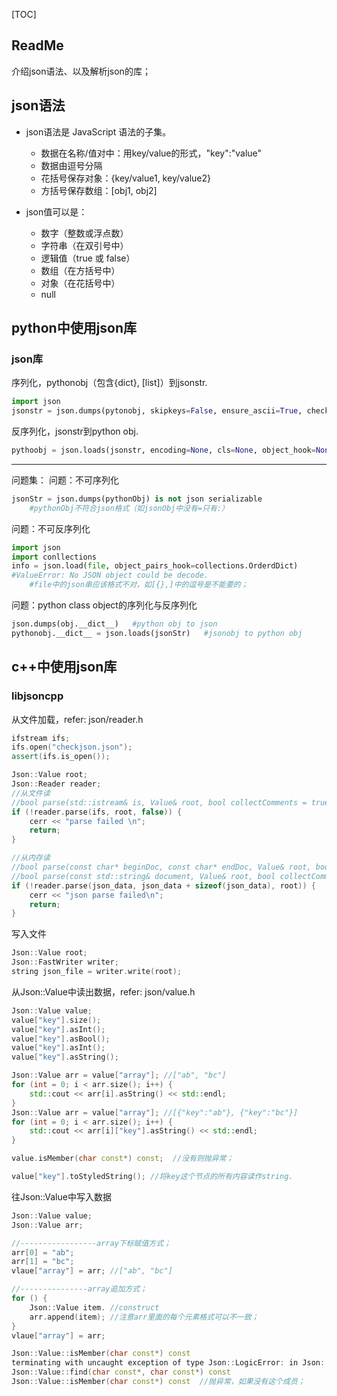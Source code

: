 [TOC]

## ReadMe
介绍json语法、以及解析json的库；

## json语法
- json语法是 JavaScript 语法的子集。
	- 数据在名称/值对中：用key/value的形式，"key":"value"
	- 数据由逗号分隔
	- 花括号保存对象：{key/value1, key/value2}
	- 方括号保存数组：[obj1, obj2]


- json值可以是：
	- 数字（整数或浮点数）
	- 字符串（在双引号中）
	- 逻辑值（true 或 false）
	- 数组（在方括号中）
	- 对象（在花括号中）
	- null
	

## python中使用json库
### json库

序列化，pythonobj（包含{dict}, [list]）到jsonstr.
```python
import json
jsonstr = json.dumps(pytonobj, skipkeys=False, ensure_ascii=True, check_circular=True, allow_nan=True, cls=None, indent=None, separators=None, encoding='utf-8', default=None, **kw)
```

反序列化，jsonstr到python obj.
```python
pythoobj = json.loads(jsonstr, encoding=None, cls=None, object_hook=None, parse_float=None, parse_int=None, parse_constant=None, object_pairs_hook=None, **kw)
```

------------
问题集：
问题：不可序列化
```python
jsonStr = json.dumps(pythonObj) is not json serializable
	#pythonObj不符合json格式（如jsonObj中没有=只有:）
```

问题：不可反序列化
```python
import json
import conllections
info = json.load(file, object_pairs_hook=collections.OrderdDict)
#ValueError: No JSON object could be decode.
	#file中的json串应该格式不对，如[{},]中的逗号是不能要的；
```

问题：python class object的序列化与反序列化
```python
json.dumps(obj.__dict__)   #python obj to json
pythonobj.__dict__ = json.loads(jsonStr)   #jsonobj to python obj
```


## c++中使用json库
### libjsoncpp
从文件加载，refer: json/reader.h
```cpp
ifstream ifs;
ifs.open("checkjson.json");
assert(ifs.is_open());

Json::Value root;
Json::Reader reader;
//从文件读
//bool parse(std::istream& is, Value& root, bool collectComments = true);
if (!reader.parse(ifs, root, false)) {
	cerr << "parse failed \n";
	return;
}

//从内存读
//bool parse(const char* beginDoc, const char* endDoc, Value& root, bool collectComments = true);
//bool parse(const std::string& document, Value& root, bool collectComments = true);
if (!reader.parse(json_data, json_data + sizeof(json_data), root)) {
	cerr << "json parse failed\n";
	return;
}
```

写入文件
```cpp
Json::Value root;
Json::FastWriter writer;
string json_file = writer.write(root);
```

从Json::Value中读出数据，refer: json/value.h
```cpp
Json::Value value;
value["key"].size();
value["key"].asInt();
value["key"].asBool();
value["key"].asInt();
value["key"].asString();

Json::Value arr = value["array"]; //["ab", "bc"]
for (int = 0; i < arr.size(); i++) {
	std::cout << arr[i].asString() << std::endl;
}
Json::Value arr = value["array"]; //[{"key":"ab"}, {"key":"bc"}]
for (int = 0; i < arr.size(); i++) {
	std::cout << arr[i]["key"].asString() << std::endl;
}

value.isMember(char const*) const;  //没有则抛异常；

value["key"].toStyledString(); //将key这个节点的所有内容读作string.
```

往Json::Value中写入数据
```cpp
Json::Value value;
Json::Value arr;

//-----------------array下标赋值方式；
arr[0] = "ab";
arr[1] = "bc";
vlaue["array"] = arr; //["ab", "bc"]

//---------------array追加方式；
for () {
	Json::Value item. //construct 
	arr.append(item); //注意arr里面的每个元素格式可以不一致；
}
vlaue["array"] = arr;
```

```cpp
Json::Value::isMember(char const*) const
terminating with uncaught exception of type Json::LogicError: in Json::Value::find(key, end, found): requires objectValue or nullValue
Json::Value::find(char const*, char const*) const
Json::Value::isMember(char const*) const  //抛异常，如果没有这个成员；
```

